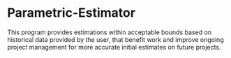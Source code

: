 # Parametric-Estimator
This program provides estimations within acceptable bounds based on historical data provided by the user, that benefit work and improve ongoing project management for more accurate initial estimates on future projects.
